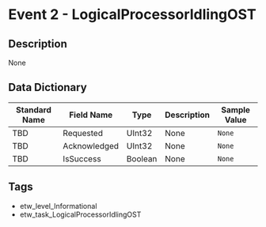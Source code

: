 # Event 2 - LogicalProcessorIdlingOST

## Description
None

## Data Dictionary
|Standard Name|Field Name|Type|Description|Sample Value|
|---|---|---|---|---|
|TBD|Requested|UInt32|None|`None`|
|TBD|Acknowledged|UInt32|None|`None`|
|TBD|IsSuccess|Boolean|None|`None`|

## Tags
* etw_level_Informational
* etw_task_LogicalProcessorIdlingOST